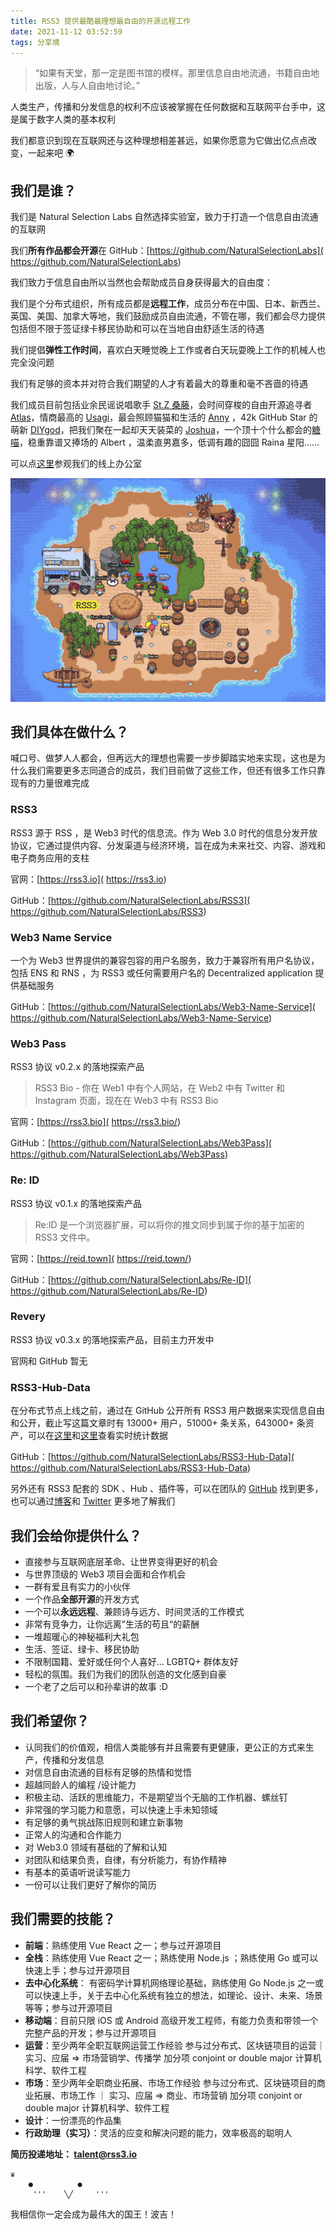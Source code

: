 ```yaml
---
title: RSS3 提供最酷最理想最自由的开源远程工作
date: 2021-11-12 03:52:59
tags: 分享境
---
```

> “如果有天堂，那一定是图书馆的模样。那里信息自由地流通，书籍自由地出版，人与人自由地讨论。”

人类生产，传播和分发信息的权利不应该被掌握在任何数据和互联网平台手中，这是属于数字人类的基本权利

我们都意识到现在互联网还与这种理想相差甚远，如果你愿意为它做出亿点点改变，一起来吧 🌍

<!--more-->

## 我们是谁？

我们是 Natural Selection Labs 自然选择实验室，致力于打造一个信息自由流通的互联网

我们**所有作品都会开源**在 GitHub：[https://github.com/NaturalSelectionLabs]( https://github.com/NaturalSelectionLabs)

我们致力于信息自由所以当然也会帮助成员自身获得最大的自由度：

我们是个分布式组织，所有成员都是**远程工作**，成员分布在中国、日本、新西兰、英国、美国、加拿大等地，我们鼓励成员自由流通，不管在哪，我们都会尽力提供包括但不限于签证绿卡移民协助和可以在当地自由舒适生活的待遇

我们提倡**弹性工作时间**，喜欢白天睡觉晚上工作或者白天玩耍晚上工作的机械人也完全没问题

我们有足够的资本并对符合我们期望的人才有着最大的尊重和毫不吝啬的待遇

我们成员目前包括业余民谣说唱歌手 [St.Z 桑藤]( https://music.163.com/#/artist?id=12701196)，会时间穿梭的自由开源追寻者 [Atlas]( https://atlasoin.xyz)，情商最高的  [Usagi]( https://tuzi.moe)，最会照顾猫猫和生活的 [Anny]( http://zui-c.com) ，42k GitHub Star 的萌新 [DIYgod]( https://github.com/DIYgod)，把我们聚在一起却天天装菜的 [Joshua]( https://joshua.rss3.bio/)，一个顶十个什么都会的[糖喵]( https://candinya.com)，稳重靠谱又捧场的 Albert ，温柔直男嘉多，低调有趣的囧囧 Raina 星阳......

可以点[这里]( https://gather.town/invite?token=qK0VM80sY7Aj0-hbBUCLaRt7qg6m55W2)参观我们的线上办公室

![](/images/job2.png)

## 我们具体在做什么？

喊口号、做梦人人都会，但再远大的理想也需要一步步脚踏实地来实现，这也是为什么我们需要更多志同道合的成员，我们目前做了这些工作，但还有很多工作只靠现有的力量很难完成

### RSS3

RSS3 源于 RSS ，是 Web3 时代的信息流。作为 Web 3.0 时代的信息分发开放协议，它通过提供内容、分发渠道与经济环境，旨在成为未来社交、内容、游戏和电子商务应用的支柱

官网：[https://rss3.io]( https://rss3.io)

GitHub：[https://github.com/NaturalSelectionLabs/RSS3]( https://github.com/NaturalSelectionLabs/RSS3)

### Web3 Name Service

一个为 Web3 世界提供的兼容包容的用户名服务，致力于兼容所有用户名协议，包括 ENS 和 RNS ，为 RSS3 或任何需要用户名的 Decentralized application 提供基础服务

GitHub：[https://github.com/NaturalSelectionLabs/Web3-Name-Service]( https://github.com/NaturalSelectionLabs/Web3-Name-Service)

### Web3 Pass

RSS3 协议 v0.2.x 的落地探索产品

> RSS3 Bio - 你在 Web1 中有个人网站，在 Web2 中有 Twitter 和 Instagram 页面，现在在 Web3 中有 RSS3 Bio

官网：[https://rss3.bio]( https://rss3.bio/)

GitHub：[https://github.com/NaturalSelectionLabs/Web3Pass]( https://github.com/NaturalSelectionLabs/Web3Pass)

### Re: ID

RSS3 协议 v0.1.x 的落地探索产品

> Re:ID 是一个浏览器扩展，可以将你的推文同步到属于你的基于加密的 RSS3 文件中。

官网：[https://reid.town]( https://reid.town/)

GitHub：[https://github.com/NaturalSelectionLabs/Re-ID]( https://github.com/NaturalSelectionLabs/Re-ID)

### Revery

RSS3 协议 v0.3.x 的落地探索产品，目前主力开发中

官网和 GitHub 暂无

### RSS3-Hub-Data

在分布式节点上线之前，通过在 GitHub 公开所有 RSS3 用户数据来实现信息自由和公开，截止写这篇文章时有 13000+ 用户，51000+ 条关系，643000+ 条资产，可以在[这里]( https://dashboard.rss3.dev/)和[这里]( https://github.com/NaturalSelectionLabs/RSS3-Hub-Data/blob/main/statistics/overall.json)查看实时统计数据

GitHub：[https://github.com/NaturalSelectionLabs/RSS3-Hub-Data]( https://github.com/NaturalSelectionLabs/RSS3-Hub-Data)

另外还有 RSS3 配套的 SDK 、Hub 、插件等，可以在团队的 [GitHub]( https://github.com/NaturalSelectionLabs/RSS3) 找到更多，也可以通过[博客]( https://www.notion.so/fcbc0cea4cc4487c88f1872066254bf3)和 [Twitter]( https://twitter.com/rss3_) 更多地了解我们

## 我们会给你提供什么？

- 直接参与互联网底层革命、让世界变得更好的机会
- 与世界顶级的 Web3 项目会面和合作机会
- 一群有爱且有实力的小伙伴
- 一个作品**全部开源**的开发方式
- 一个可以**永远远程**、兼顾诗与远方、时间灵活的工作模式
- 非常有竞争力，让你远离”生活的苟且“的薪酬
- 一堆超暖心的神秘福利大礼包
- 生活、签证、绿卡、移民协助
- 不限制国籍、爱好或任何个人喜好... LGBTQ+ 群体友好
- 轻松的氛围。我们为我们的团队创造的文化感到自豪
- 一个老了之后可以和孙辈讲的故事 :D

## 我们希望你？

- 认同我们的价值观，相信人类能够有并且需要有更健康，更公正的方式来生产，传播和分发信息
- 对信息自由流通的目标有足够的热情和觉悟
- 超越同龄人的编程 /设计能力
- 积极主动、活跃的思维能力，不是期望当个无脑的工作机器、螺丝钉
- 非常强的学习能力和意愿，可以快速上手未知领域
- 有足够的勇气挑战陈旧规则和建立新事物
- 正常人的沟通和合作能力
- 对 Web3.0 领域有基础的了解和认知
- 对团队和结果负责，自律，有分析能力，有协作精神
- 有基本的英语听说读写能力
- 一份可以让我们更好了解你的简历

## 我们需要的技能？

- **前端**：熟练使用 Vue React 之一；参与过开源项目
- **全栈**：熟练使用 Vue React 之一；熟练使用 Node.js ；熟练使用 Go 或可以快速上手；参与过开源项目
- **去中心化系统**： 有密码学计算机网络理论基础，熟练使用 Go Node.js 之一或可以快速上手，关于去中心化系统有独立的想法，如理论、设计、未来、场景等等；参与过开源项目
- **移动端**：目前只限 iOS 或 Android 高级开发工程师，有能力负责和带领一个完整产品的开发；参与过开源项目
- **运营**：至少两年全职互联网运营工作经验 参与过分布式、区块链项目的运营｜实习、应届 ⇒  市场营销学、传播学  加分项 conjoint or double major 计算机科学、软件工程
- **市场**：至少两年全职商业拓展、市场工作经验 参与过分布式、区块链项目的商业拓展、市场工作 ｜ 实习、应届 ⇒ 商业、市场营销  加分项 conjoint or double major 计算机科学、软件工程
- **设计**：一份漂亮的作品集
- **行政助理（实习）**：灵活的应变和解决问题的能力，效率极高的聪明人

**简历投递地址： talent@rss3.io** 
 
```
♛
    ●          ●
     '''    ╲╱     '''
```

我相信你一定会成为最伟大的国王！波吉！
